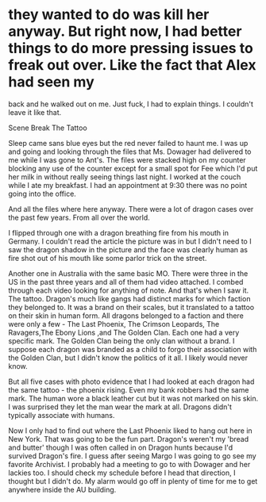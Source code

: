 #  they wanted to do was kill her anyway. But right now, I had better things to do more pressing issues to freak out over. Like the fact that Alex had seen my
back and he walked out on me. Just fuck, I had to explain things. I couldn't
leave it like that.
Scene Break
 The Tattoo

Sleep came sans blue eyes but the red never failed to haunt me. I was up and
going and looking through the files that Ms. Dowager had delivered to me while I
was gone to Ant's. The files were stacked high on my counter blocking any use of
the counter except for a small spot for Fee which I'd put her milk in without
really seeing things last night. I worked at the couch while I ate my breakfast.
I had an appointment at 9:30 there was no point going into the office.

And all the files where here anyway. There were a lot of dragon cases over the
past few years. From all over the world.

I flipped through one with a dragon breathing fire from his mouth in Germany. I
couldn't read the article the picture was in but I didn't need to I saw the
dragon shadow in the picture and the face was clearly human as fire shot out of
his mouth like some parlor trick on the street.

Another one in Australia with the same basic MO. There were three in the US in
the past three years and all of them had video attached. I combed through each
video looking for anything of note. And that's when I saw it. The tattoo.
Dragon's much like gangs had distinct marks for which faction they belonged to.
It was a brand on their scales, but it translated to a tattoo on their skin in
human form. All dragons belonged to a faction and there were only a few - The
Last Phoenix, The Crimson Leopards, The Ravagers,The Ebony Lions ,and The Golden
Clan. Each one had a very specific mark. The Golden Clan being the only clan
without a brand. I suppose each dragon was branded as a child to forgo their
association with the Golden Clan, but I didn't know the politics of it all. I
likely would never know.

But all five cases with photo evidence that I had looked at each dragon had the
same tattoo - the phoenix rising. Even my bank robbers had the same mark. The
human wore a black leather cut but it was not marked on his skin. I was
surprised they let the man wear the mark at all. Dragons didn't typically
associate with humans.

Now I only had to find out where the Last Phoenix liked to hang out here in New
York. That was going to be the fun part. Dragon's weren't my 'bread and butter'
though I was often called in on Dragon hunts because I'd survived Dragon's fire.
I guess after seeing Margo I was going to go see my favorite Archivist. I
probably had a meeting to go to with Dowager and her lackies too. I should check
my schedule before I head that direction, I thought but I didn't do. My alarm
would go off in plenty of time for me to get anywhere inside the AU building.


<!--stackedit_data:
eyJoaXN0b3J5IjpbLTMxMDMzNjM0MV19
-->